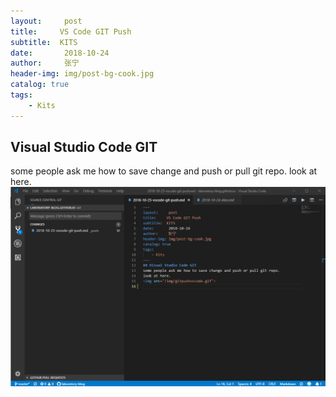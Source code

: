 ```yaml
---
layout:     post
title:     VS Code GIT Push
subtitle:  KITS
date:       2018-10-24
author:     张宁
header-img: img/post-bg-cook.jpg
catalog: true
tags:
    - Kits
---
```

## Visual Studio Code GIT
some people ask me how to save change and push or pull git repo.
look at here.
<img src="/img/gitpushvscode.gif">